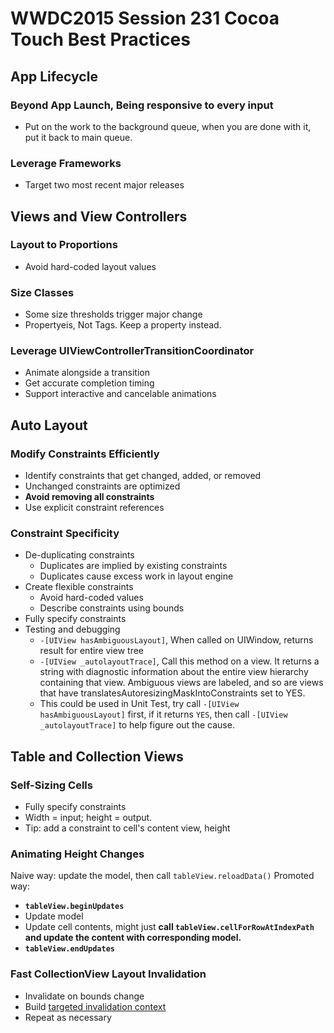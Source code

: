 # WWDC2015 Session 231 Cocoa Touch Best Practices

## App Lifecycle

### Beyond App Launch, Being responsive to every input
- Put on the work to the background queue, when you are done with it, put it back to main queue.
### Leverage Frameworks
- Target two most recent major releases

## Views and View Controllers
### Layout to Proportions
- Avoid hard-coded layout values
### Size Classes
- Some size thresholds trigger major change
- Propertyeis, Not Tags. Keep a property instead.
### Leverage UIViewControllerTransitionCoordinator
- Animate alongside a transition
- Get accurate completion timing
- Support interactive and cancelable animations

## Auto Layout
### Modify Constraints Efficiently
- Identify constraints that get changed, added, or removed 
- Unchanged constraints are optimized
- **Avoid removing all constraints**
- Use explicit constraint references
### Constraint Specificity 
- De-duplicating constraints
  - Duplicates are implied by existing constraints 
  - Duplicates cause excess work in layout engine
- Create flexible constraints
  - Avoid hard-coded values
  - Describe constraints using bounds
- Fully specify constraints
- Testing and debugging
  - `-[UIView hasAmbiguousLayout]`, When called on UIWindow, returns result for entire view tree
  - `-[UIView _autolayoutTrace]`, Call this method on a view. It returns a string with diagnostic information about the entire view hierarchy containing that view. Ambiguous views are labeled, and so are views that have translatesAutoresizingMaskIntoConstraints set to YES.
  - This could be used in Unit Test, try call `-[UIView hasAmbiguousLayout]` first, if it returns `YES`, then call `-[UIView _autolayoutTrace]` to help figure out the cause.
  
## Table and Collection Views
### Self-Sizing Cells
- Fully specify constraints
- Width = input; height = output.
- Tip: add a constraint to cell's content view, height
### Animating Height Changes
Naive way: update the model, then call `tableView.reloadData()`
Promoted way: 
- **`tableView.beginUpdates`**
- Update model
- Update cell contents, might just **call `tableView.cellForRowAtIndexPath` and update the content with corresponding model.**
- **`tableView.endUpdates`**
### Fast CollectionView Layout Invalidation
- Invalidate on bounds change
- Build [targeted invalidation context](https://developer.apple.com/documentation/uikit/uicollectionviewlayoutinvalidationcontext)
- Repeat as necessary
